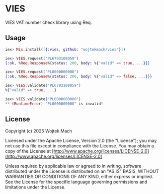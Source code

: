 # VIES

VIES VAT number check library using Req.

## Usage

```elixir
iex> Mix.install([{:vies, github: "wojtekmach/vies"}])

iex> VIES.request("PL6793108059")
{:ok, %Req.Response%{status: 200, body: %{"valid" => true, ...}}}

iex> VIES.request("PL0000000000")
{:ok, %Req.Response%{status: 200, body: %{"valid" => false, ...}}}

iex> VIES.validate("PL6793108059")
%{"valid" => true, ...}

iex> VIES.validate("PL0000000000")
** (RuntimeError) "PL0000000000" is invalid!
```

## License

Copyright (c) 2025 Wojtek Mach

Licensed under the Apache License, Version 2.0 (the "License");
you may not use this file except in compliance with the License.
You may obtain a copy of the License at [http://www.apache.org/licenses/LICENSE-2.0](http://www.apache.org/licenses/LICENSE-2.0)

Unless required by applicable law or agreed to in writing, software
distributed under the License is distributed on an "AS IS" BASIS,
WITHOUT WARRANTIES OR CONDITIONS OF ANY KIND, either express or implied.
See the License for the specific language governing permissions and
limitations under the License.
